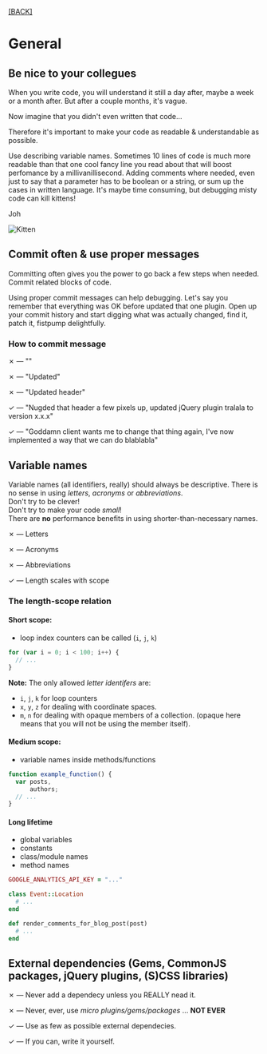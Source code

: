 [[BACK]](README.md)

# General

## Be nice to your collegues

When you write code, you will understand it still a day after, maybe a week or a month after. But after a couple months, it's vague. 

Now imagine that you didn't even written that code...

Therefore it's important to make your code as readable & understandable as possible. 

Use describing variable names. Sometimes 10 lines of code is much more readable than that one cool fancy line you read about that will boost perfomance by a millivanillisecond. Adding comments where needed, even just to say that a parameter has to be boolean or a string, or sum up the cases in written language. It's maybe time consuming, but debugging misty code can kill kittens!

Joh

![Kitten](http://cl.ly/image/3q3u1N1D3I1D/0027.jpg)

## Commit often & use proper messages

Committing often gives you the power to go back a few steps when needed. Commit related blocks of code.

Using proper commit messages can help debugging. Let's say you remember that everything was OK before updated that one plugin. Open up your commit history and start digging what was actually changed, find it, patch it, fistpump delightfully.

### How to commit message

✗ — ""

✗ — "Updated"

✗ — "Updated header"

✓ — "Nugded that header a few pixels up, updated jQuery plugin tralala to version x.x.x"

✓ — "Goddamn client wants me to change that thing again, I've now implemented a way that we can do blablabla"


## Variable names

Variable names (all identifiers, really) should always be descriptive.
There is no sense in using *letters*, *acronyms* or *abbreviations*.  
Don't try to be clever!  
Don't try to make your code *small*!  
There are **no** performance benefits in using shorter-than-necessary names.


✗ — Letters

✗ — Acronyms

✗ — Abbreviations

✓ — Length scales with scope

### The length-scope relation

#### Short scope:

- loop index counters can be called (`i`, `j`, `k`)

```js
for (var i = 0; i < 100; i++) {
  // ...
}
```

**Note:** The only allowed *letter identifers* are:
- `i`, `j`, `k` for loop counters
- `x`, `y`, `z` for dealing with coordinate spaces.
- `m`, `n` for dealing with opaque members of a collection. (opaque here means that you will not be using the member itself).

#### Medium scope:

- variable names inside methods/functions

```js
function example_function() {
  var posts,
      authors;
  // ...
}
```

#### Long lifetime

- global variables
- constants
- class/module names
- method names

```ruby
GOOGLE_ANALYTICS_API_KEY = "..."

class Event::Location
  # ...
end

def render_comments_for_blog_post(post)
  # ...
end
```

## External dependencies (Gems, CommonJS packages, jQuery plugins, (S)CSS libraries)

✗ — Never add a dependecy unless you REALLY nead it.

✗ — Never, ever, use *micro plugins/gems/packages* ... **NOT EVER**

✓ — Use as few as possible external dependecies.

✓ — If you can, write it yourself.
